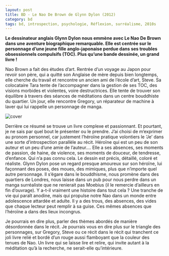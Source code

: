 ```yaml
---
layout: post
title: BD - Le Nao De Brown de Glynn Dylon (2012)
category: bd
tags: bd, introspection, psychologie, Réflexion, surréalisme, 2010s
---
```

**Le dessinateur anglais Glynn Dylon nous emmène avec Le Nao De Brown dans une aventure biographique remarquable. Elle est centrée sur le personnage d’une jeune fille anglo-japonaise perdue dans ses troubles obsessionnels compulsifs (TOC). Plus qu’une bande dessinée, un grand livre !**

Nao Brown a fait des études d’art. Rentrée d’un voyage au Japon pour revoir son père, qui a quitté son Anglaise de mère depuis bien longtemps, elle cherche du travail et rencontre un ancien ami de l’école d’art, Steve. Sa colocataire Tara tente de l’accompagner dans la gestion de ses TOC, des visions morbides et violentes, voire destructrices. Elle tente de trouver son équilibre à travers des séances de méditations dans un centre bouddhiste du quartier. Un jour, elle rencontre Gregory, un réparateur de machine à laver qui lui rappelle un personnage de manga.

![cover](https://filedn.eu/llqi9IBxlYouGRXYG2xlROb/img/2013/naobrown.jpg)

Derrière ce résumé se trouve un livre complexe et passionnant. Et pourtant, je ne sais par quel bout le présenter ou le prendre. J’ai choisi de m’exprimer au pronom personnel, car justement l’héroïne pratique volontiers le ‘Je’ dans une sorte d’introspection parallèle au récit. Héroïne qui est un peu de son auteur et un peu d’une amie de l’auteur…. Elle a ses absences, ses moments de passion, de haine, de violence, ses moments de douceur, de tendresse, d’enfance. Qui n’a pas connu cela. Le dessin est précis, détaillé, coloré et réaliste. Glynn Dylon pose un regard presque amoureux sur son héroïne, lui façonnant des poses, des moues, des mimiques, plus que n’importe quel autre personnage. Il s’égare dans le bouddhisme, nous promène dans des quartiers de Londres, nous laisse dans un pub pour nous perdre dans un manga surréaliste que ne renierait pas Moebius (il le remercie d’ailleurs en fin d’ouvrage). Y a-t-il vraiment une histoire dans tout cela ? Une tranche de vie qui paraît anodine, mais qui propulse notre Nao dans un monde entre adolescence attardée et adulte. Il y a des trous, des absences, des vides que chaque lecteur peut remplir à sa guise. Ces mêmes absences que l’héroïne a dans des lieux incongrus.

Je pourrais en dire plus, parler des thèmes abordés de manière désordonnée dans le récit. Je pourrais vous en dire plus sur le triangle des personnages, sur Gregory, Steve ou ce récit dans le récit qui tranchent ce joli livre relié et bordé d’un rouge aussi flamboyant que la couleur des tenues de Nao. Un livre qui se laisse lire et relire, qui invite autant à la méditation qu’à la recherche, ne serait-elle qu’intérieure.

